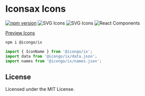Iconsax Icons
===

[![npm version](https://img.shields.io/npm/v/@icongo/ix.svg)](https://www.npmjs.com/package/@icongo/ix)
![SVG Icons](https://shields.io/badge/SVG-icons-green?logo=svg&style=flat)
![SVG Icons](https://shields.io/badge/TypeScript-Support-green?logo=TypeScript&style=flat)
![React Components](https://shields.io/badge/React-components-green?logo=react&style=flat)

[Preview Icons](http://icongo.github.io/#/icons/ix)

```bash
npm i @icongo/ix
```

```jsx
import { IconName } from '@icongo/ix';
import data from '@icongo/ix/data.json';
import names from '@icongo/ix/names.json';
```

## License

Licensed under the MIT License.